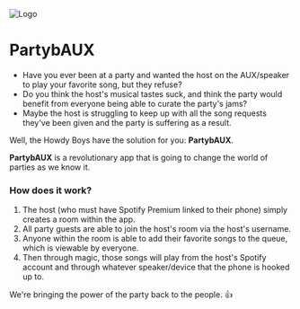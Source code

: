 ![Logo](https://i.imgur.com/a6G4cXO.png)
# PartybAUX
- Have you ever been at a party and wanted the host on the AUX/speaker to play your favorite song, but they refuse?
- Do you think the host's musical tastes suck, and think the party would benefit from everyone being able to curate the party's jams? 
- Maybe the host is struggling to keep up with all the song requests they've been given and the party is suffering as a result. 

Well, the Howdy Boys have the solution for you: **PartybAUX**.

**PartybAUX** is a revolutionary app that is going to change the world of parties as we know it.

### How does it work?

1. The host (who must have Spotify Premium linked to their phone) simply creates a room within the app.
2. All party guests are able to join the host's room via the host's username. 
3. Anyone within the room is able to add their favorite songs to the queue, which is viewable by everyone. 
4. Then through magic, those songs will play from the host's Spotify account and through whatever speaker/device that the phone is hooked up to. 

We're bringing the power of the party back to the people. :+1: